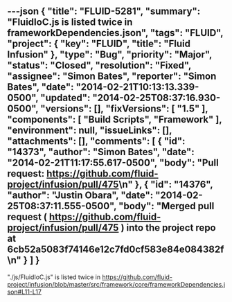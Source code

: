---json
{
  "title": "FLUID-5281",
  "summary": "FluidIoC.js is listed twice in frameworkDependencies.json",
  "tags": "FLUID",
  "project": {
    "key": "FLUID",
    "title": "Fluid Infusion"
  },
  "type": "Bug",
  "priority": "Major",
  "status": "Closed",
  "resolution": "Fixed",
  "assignee": "Simon Bates",
  "reporter": "Simon Bates",
  "date": "2014-02-21T10:13:13.339-0500",
  "updated": "2014-02-25T08:37:16.930-0500",
  "versions": [],
  "fixVersions": [
    "1.5"
  ],
  "components": [
    "Build Scripts",
    "Framework"
  ],
  "environment": null,
  "issueLinks": [],
  "attachments": [],
  "comments": [
    {
      "id": "14373",
      "author": "Simon Bates",
      "date": "2014-02-21T11:17:55.617-0500",
      "body": "Pull request: <https://github.com/fluid-project/infusion/pull/475>\n"
    },
    {
      "id": "14376",
      "author": "Justin Obara",
      "date": "2014-02-25T08:37:11.555-0500",
      "body": "Merged pull request ( <https://github.com/fluid-project/infusion/pull/475> ) into the project repo at 6cb52a5083f74146e12c7fd0cf583e84e084382f\n"
    }
  ]
}
---
"./js/FluidIoC.js" is listed twice in <https://github.com/fluid-project/infusion/blob/master/src/framework/core/frameworkDependencies.json#L11-L17>

        